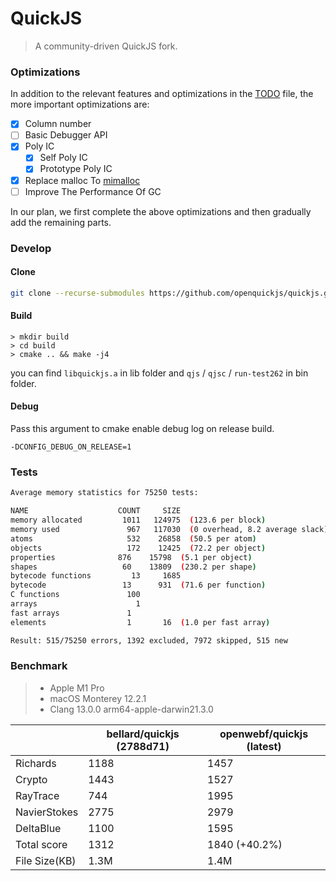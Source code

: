 # QuickJS

> A community-driven QuickJS fork.

### Optimizations

In addition to the relevant features and optimizations in the [TODO](https://github.com/openwebf/quickjs/blob/master/TODO) file, the more important optimizations are:

- [x] Column number
- [ ] Basic Debugger API
- [x] Poly IC
  - [x] Self Poly IC
  - [x] Prototype Poly IC 
- [x] Replace malloc To [mimalloc](https://github.com/microsoft/mimalloc)
- [ ] Improve The Performance Of GC

In our plan, we first complete the above optimizations and then gradually add the remaining parts.

### Develop

#### Clone

```bash
git clone --recurse-submodules https://github.com/openquickjs/quickjs.git
```

#### Build

```shell
> mkdir build
> cd build
> cmake .. && make -j4
```

you can find `libquickjs.a` in lib folder and `qjs` / `qjsc` / `run-test262` in bin folder.

#### Debug

Pass this argument to cmake enable debug log on release build.

```
-DCONFIG_DEBUG_ON_RELEASE=1
```

### Tests

```bash
Average memory statistics for 75250 tests:

NAME                    COUNT     SIZE
memory allocated         1011   124975  (123.6 per block)
memory used               967   117030  (0 overhead, 8.2 average slack)
atoms                     532    26858  (50.5 per atom)
objects                   172    12425  (72.2 per object)
properties              876    15798  (5.1 per object)
shapes                   60    13809  (230.2 per shape)
bytecode functions         13     1685
bytecode                 13      931  (71.6 per function)
C functions               100
arrays                      1
fast arrays               1
elements                  1       16  (1.0 per fast array)

Result: 515/75250 errors, 1392 excluded, 7972 skipped, 515 new
```


### Benchmark

> - Apple M1 Pro
> - macOS Monterey 12.2.1
> - Clang 13.0.0 arm64-apple-darwin21.3.0

|               | bellard/quickjs (2788d71)    | openwebf/quickjs (latest)       |
| ------------- | ---------- | ---------- |
| Richards      | 1188        | 1457       |
| Crypto        | 1443        | 1527       |
| RayTrace      | 744        | 1995       |
| NavierStokes  | 2775        | 2979       |
| DeltaBlue     | 1100        | 1595       |
| Total score   | 1312        | 1840 (+40.2%)      |
| File Size(KB) | 1.3M        | 1.4M        |